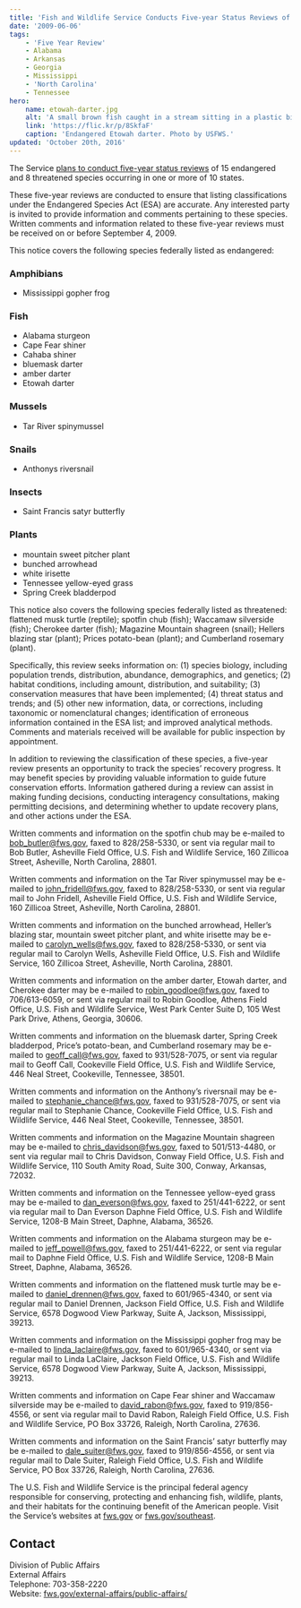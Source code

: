 ```yaml
---
title: 'Fish and Wildlife Service Conducts Five-year Status Reviews of 23 Southeastern Species'
date: '2009-06-06'
tags:
    - 'Five Year Review'
    - Alabama
    - Arkansas
    - Georgia
    - Mississippi
    - 'North Carolina'
    - Tennessee
hero:
    name: etowah-darter.jpg
    alt: 'A small brown fish caught in a stream sitting in a plastic bin for measurement.'
    link: 'https://flic.kr/p/8SkfaF'
    caption: 'Endangered Etowah darter. Photo by USFWS.'
updated: 'October 20th, 2016'
---
```


The Service [plans to conduct five-year status reviews](http://www.fws.gov/policy/library/E9-15918.html) of 15 endangered and 8 threatened species occurring in one or more of 10 states.

These five-year reviews are conducted to ensure that listing classifications under the Endangered Species Act (ESA) are accurate. Any interested party is invited to provide information and comments pertaining to these species. Written comments and information related to these five-year reviews must be received on or before September 4, 2009.

This notice covers the following species federally listed as endangered:

### Amphibians

- Mississippi gopher frog

### Fish

- Alabama sturgeon
- Cape Fear shiner
- Cahaba shiner
- bluemask darter
- amber darter
- Etowah darter

### Mussels

- Tar River spinymussel

###  Snails

- Anthonys riversnail

### Insects

- Saint Francis satyr butterfly

### Plants

- mountain sweet pitcher plant
- bunched arrowhead
- white irisette
- Tennessee yellow-eyed grass
- Spring Creek bladderpod

This notice also covers the following species federally listed as threatened: flattened musk turtle (reptile); spotfin chub (fish); Waccamaw silverside (fish); Cherokee darter (fish); Magazine Mountain shagreen (snail); Hellers blazing star (plant); Prices potato-bean (plant); and Cumberland rosemary (plant).

Specifically, this review seeks information on: (1) species biology, including population trends, distribution, abundance, demographics, and genetics; (2) habitat conditions, including amount, distribution, and suitability; (3) conservation measures that have been implemented; (4) threat status and trends; and (5) other new information, data, or corrections, including taxonomic or nomenclatural changes; identification of erroneous information contained in the ESA list; and improved analytical methods. Comments and materials received will be available for public inspection by appointment.

In addition to reviewing the classification of these species, a five-year review presents an opportunity to track the species’ recovery progress. It may benefit species by providing valuable information to guide future conservation efforts. Information gathered during a review can assist in making funding decisions, conducting interagency consultations, making permitting decisions, and determining whether to update recovery plans, and other actions under the ESA.

Written comments and information on the spotfin chub may be e-mailed to [bob_butler@fws.gov](mailto:bob_butler@fws.gov), faxed to 828/258-5330, or sent via regular mail to Bob Butler, Asheville Field Office, U.S. Fish and Wildlife Service, 160 Zillicoa Street, Asheville, North Carolina, 28801.

Written comments and information on the Tar River spinymussel may be e-mailed to [john_fridell@fws.gov](mailto:john_fridell@fws.gov), faxed to 828/258-5330, or sent via regular mail to John Fridell, Asheville Field Office, U.S. Fish and Wildlife Service, 160 Zillicoa Street, Asheville, North Carolina, 28801.

Written comments and information on the bunched arrowhead, Heller’s blazing star, mountain sweet pitcher plant, and white irisette may be e-mailed to [carolyn_wells@fws.gov](mailto:carolyn_wells@fws.gov), faxed to 828/258-5330, or sent via regular mail to Carolyn Wells, Asheville Field Office, U.S. Fish and Wildlife Service, 160 Zillicoa Street, Asheville, North Carolina, 28801.

Written comments and information on the amber darter, Etowah darter, and Cherokee darter may be e-mailed to [robin_goodloe@fws.gov](mailto:robin_goodloe@fws.gov), faxed to 706/613-6059, or sent via regular mail to Robin Goodloe, Athens Field Office, U.S. Fish and Wildlife Service, West Park Center Suite D, 105 West Park Drive, Athens, Georgia, 30606.

Written comments and information on the bluemask darter, Spring Creek bladderpod, Price’s potato-bean, and Cumberland rosemary may be e-mailed to [geoff_call@fws.gov](mailto:geoff_call@fws.gov), faxed to 931/528-7075, or sent via regular mail to Geoff Call, Cookeville Field Office, U.S. Fish and Wildlife Service, 446 Neal Street, Cookeville, Tennessee, 38501.

Written comments and information on the Anthony’s riversnail may be e-mailed to [stephanie_chance@fws.gov](mailto:stephanie_chance@fws.gov), faxed to 931/528-7075, or sent via regular mail to Stephanie Chance, Cookeville Field Office, U.S. Fish and Wildlife Service, 446 Neal Steet, Cookeville, Tennessee, 38501.

Written comments and information on the Magazine Mountain shagreen may be e-mailed to [chris_davidson@fws.gov](mailto:chris_davidson@fws.gov), faxed to 501/513-4480, or sent via regular mail to Chris Davidson, Conway Field Office, U.S. Fish and Wildlife Service, 110 South Amity Road, Suite 300, Conway, Arkansas, 72032.

Written comments and information on the Tennessee yellow-eyed grass may be e-mailed to [dan_everson@fws.gov](mailto:dan_everson@fws.gov), faxed to 251/441-6222, or sent via regular mail to Dan Everson Daphne Field Office, U.S. Fish and Wildlife Service, 1208-B Main Street, Daphne, Alabama, 36526.

Written comments and information on the Alabama sturgeon may be e-mailed to [jeff_powell@fws.gov](mailto:jeff_powell@fws.gov), faxed to 251/441-6222, or sent via regular mail to Daphne Field Office, U.S. Fish and Wildlife Service, 1208-B Main Street, Daphne, Alabama, 36526.

Written comments and information on the flattened musk turtle may be e-mailed to [daniel_drennen@fws.gov](mailto:daniel_drennen@fws.gov), faxed to 601/965-4340, or sent via regular mail to Daniel Drennen, Jackson Field Office, U.S. Fish and Wildlife Service, 6578 Dogwood View Parkway, Suite A, Jackson, Mississippi, 39213.

Written comments and information on the Mississippi gopher frog may be e-mailed to [linda_laclaire@fws.gov](mailto:linda_laclaire@fws.gov), faxed to 601/965-4340, or sent via regular mail to Linda LaClaire, Jackson Field Office, U.S. Fish and Wildlife Service, 6578 Dogwood View Parkway, Suite A, Jackson, Mississippi, 39213.

Written comments and information on Cape Fear shiner and Waccamaw silverside may be e-mailed to [david_rabon@fws.gov](mailto:david_rabon@fws.gov), faxed to 919/856-4556, or sent via regular mail to David Rabon, Raleigh Field Office, U.S. Fish and Wildlife Service, PO Box 33726, Raleigh, North Carolina, 27636.

Written comments and information on the Saint Francis’ satyr butterfly may be e-mailed to [dale_suiter@fws.gov](mailto:dale_suiter@fws.gov), faxed to 919/856-4556, or sent via regular mail to Dale Suiter, Raleigh Field Office, U.S. Fish and Wildlife Service, PO Box 33726, Raleigh, North Carolina, 27636.

The U.S. Fish and Wildlife Service is the principal federal agency responsible for conserving, protecting and enhancing fish, wildlife, plants, and their habitats for the continuing benefit of the American people. Visit the Service’s websites at [fws.gov](http://www.fws.gov/) or [fws.gov/southeast](http://www.fws.gov/southeast).

## Contact

Division of Public Affairs  
External Affairs  
Telephone: 703-358-2220  
Website: [fws.gov/external-affairs/public-affairs/](https://www.fws.gov/external-affairs/public-affairs/)
